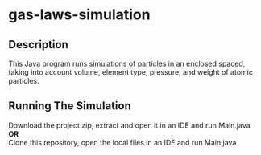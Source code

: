 # gas-laws-simulation
## Description
This Java program runs simulations of particles in an enclosed spaced, taking into account volume, element type, pressure, and weight of atomic particles.
## Running The Simulation
Download the project zip, extract and open it in an IDE and run Main.java
<br>**OR**</br>
Clone this repository, open the local files in an IDE and run Main.java
